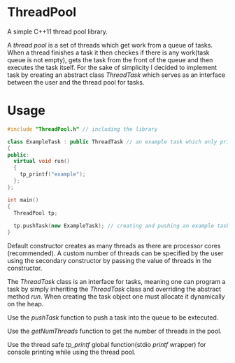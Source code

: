 # ThreadPool
A simple C++11 thread pool library. 

A *thread pool* is a set of threads which get work from a queue of tasks. When a thread finishes a task it then checkes if there is any work(task queue is not empty), gets the task from the front of the queue and then executes the task itself. For the sake of simplicity I decided to implement task by creating an abstract class *ThreadTask* which serves as an interface between the user and the thread pool for tasks. 

# Usage
```c++
#include "ThreadPool.h" // including the library

class ExampleTask : public ThreadTask // an example task which only prints out "example"
{
public:
  virtual void run()
  {
    tp_printf("example");
  };
};

int main()
{
  ThreadPool tp;
  
  tp.pushTask(new ExampleTask); // creating and pushing an example task
}
```

Default constructor creates as many threads as there are processor cores (recommended).
A custom number of threads can be specified by the user using the secondary constructor by passing the value of threads in the constructor.

The *ThreadTask* class is an interface for tasks, meaning one can program a task by simply inheriting the *ThreadTask* class and overriding the abstract method *run*. When creating the task object one must allocate it dynamically on the heap. 

Use the *pushTask* function to push a task into the queue to be extecuted.

Use the *getNumThreads* function to get the number of threads in the pool.

Use the  thread safe *tp_printf* global function(stdio *printf* wrapper) for console printing while using the thread pool.
